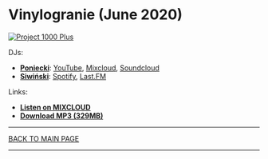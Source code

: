 # Vinylogranie (June 2020)

[![Project 1000 Plus](https://thumbnailer.mixcloud.com/unsafe/300x300/extaudio/7/2/e/7/31c1-aad3-4916-bca4-878f789ad843)](https://www.mixcloud.com/project1000plus/vinylogranie-siwinski-poniecki-2020-06-21/)

DJs: 
* [**Poniecki**](https://www.facebook.com/Poniecki): 
[YouTube](https://www.youtube.com/channel/UCo5ZkQ4xLpDnOgFLay78E5Q), 
[Mixcloud](https://www.mixcloud.com/Poniecki/), 
[Soundcloud](https://soundcloud.com/poniecki/popular-tracks) 
* [**Siwiński**](https://hopbit.github.io/sets/): 
[Spotify](https://open.spotify.com/user/hopbit?si=pAVfyUj-ShGiy38p4GQeYA), 
[Last.FM](https://www.last.fm/user/lsiwinski)

Links:
* [**Listen on MIXCLOUD**](https://www.mixcloud.com/project1000plus/vinylogranie-siwinski-poniecki-2020-06-21/)
* [**Download MP3 (329MB)**](https://1drv.ms/u/s!AmzuuXrjf51v34Mzya7DgkW3HXUlAg?e=83It6c)

----

[BACK TO MAIN PAGE](./README.md)

----
